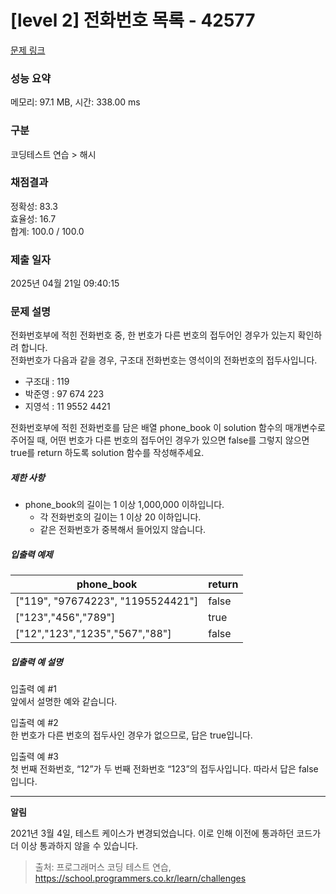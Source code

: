 # [level 2] 전화번호 목록 - 42577 

[문제 링크](https://school.programmers.co.kr/learn/courses/30/lessons/42577) 

### 성능 요약

메모리: 97.1 MB, 시간: 338.00 ms

### 구분

코딩테스트 연습 > 해시

### 채점결과

정확성: 83.3<br/>효율성: 16.7<br/>합계: 100.0 / 100.0

### 제출 일자

2025년 04월 21일 09:40:15

### 문제 설명

<p>전화번호부에 적힌 전화번호 중, 한 번호가 다른 번호의 접두어인 경우가 있는지 확인하려 합니다.<br>
전화번호가 다음과 같을 경우, 구조대 전화번호는 영석이의 전화번호의 접두사입니다.</p>

<ul>
<li>구조대 : 119</li>
<li>박준영 : 97 674 223</li>
<li>지영석 : 11 9552 4421</li>
</ul>

<p>전화번호부에 적힌 전화번호를 담은 배열 phone_book 이 solution 함수의 매개변수로 주어질 때, 어떤 번호가 다른 번호의 접두어인 경우가 있으면 false를 그렇지 않으면 true를 return 하도록 solution 함수를 작성해주세요.</p>

<h5>제한 사항</h5>

<ul>
<li>phone_book의 길이는 1 이상 1,000,000 이하입니다.

<ul>
<li>각 전화번호의 길이는 1 이상 20 이하입니다.</li>
<li>같은 전화번호가 중복해서 들어있지 않습니다.</li>
</ul></li>
</ul>

<h5>입출력 예제</h5>
<table class="table">
        <thead><tr>
<th>phone_book</th>
<th>return</th>
</tr>
</thead>
        <tbody><tr>
<td>["119", "97674223", "1195524421"]</td>
<td>false</td>
</tr>
<tr>
<td>["123","456","789"]</td>
<td>true</td>
</tr>
<tr>
<td>["12","123","1235","567","88"]</td>
<td>false</td>
</tr>
</tbody>
      </table>
<h5>입출력 예 설명</h5>

<p>입출력 예 #1<br>
앞에서 설명한 예와 같습니다.</p>

<p>입출력 예 #2<br>
한 번호가 다른 번호의 접두사인 경우가 없으므로, 답은 true입니다.</p>

<p>입출력 예 #3<br>
첫 번째 전화번호, “12”가 두 번째 전화번호 “123”의 접두사입니다. 따라서 답은 false입니다.</p>

<hr>

<p><strong>알림</strong></p>

<p>2021년 3월 4일, 테스트 케이스가 변경되었습니다. 이로 인해 이전에 통과하던 코드가 더 이상 통과하지 않을 수 있습니다.</p>


> 출처: 프로그래머스 코딩 테스트 연습, https://school.programmers.co.kr/learn/challenges